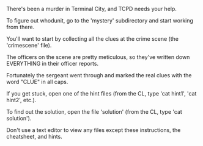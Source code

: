 There's been a murder in Terminal City, and TCPD needs your help.

To figure out whodunit, go to the 'mystery' subdirectory and start working from there.

You'll want to start by collecting all the clues at the crime scene (the 'crimescene' file).

The officers on the scene are pretty meticulous, so they've written down EVERYTHING in their officer reports.

Fortunately the sergeant went through and marked the real clues with the word "CLUE" in all caps.

If you get stuck, open one of the hint files (from the CL, type 'cat hint1', 'cat hint2', etc.).

To find out the solution, open the file 'solution' (from the CL, type 'cat solution').

Don't use a text editor to view any files except these instructions, the cheatsheet, and hints.